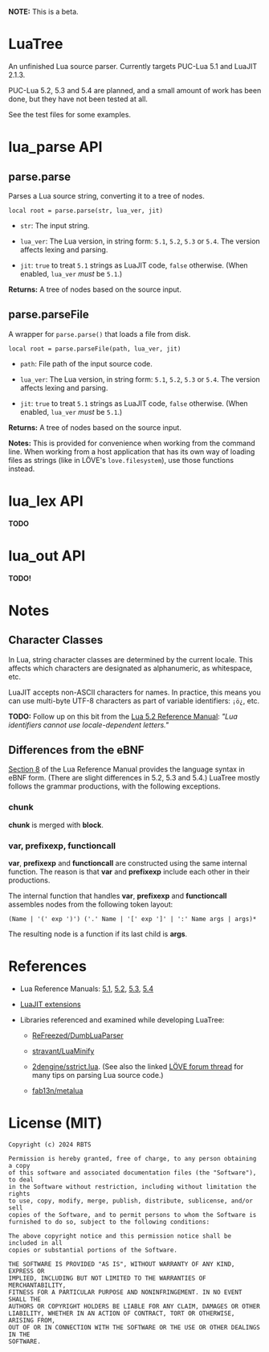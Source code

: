**NOTE:** This is a beta.

# LuaTree

An unfinished Lua source parser. Currently targets PUC-Lua 5.1 and LuaJIT 2.1.3.

PUC-Lua 5.2, 5.3 and 5.4 are planned, and a small amount of work has been done, but they have not been tested at all.

See the test files for some examples.


# lua_parse API

## parse.parse

Parses a Lua source string, converting it to a tree of nodes.

`local root = parse.parse(str, lua_ver, jit)`

* `str`: The input string.

* `lua_ver`: The Lua version, in string form: `5.1`, `5.2`, `5.3` or `5.4`. The version affects lexing and parsing.

* `jit`: `true` to treat `5.1` strings as LuaJIT code, `false` otherwise. (When enabled, `lua_ver` *must* be `5.1`.)

**Returns:** A tree of nodes based on the source input.


## parse.parseFile

A wrapper for `parse.parse()` that loads a file from disk.

`local root = parse.parseFile(path, lua_ver, jit)`

* `path`: File path of the input source code.

* `lua_ver`: The Lua version, in string form: `5.1`, `5.2`, `5.3` or `5.4`. The version affects lexing and parsing.

* `jit`: `true` to treat `5.1` strings as LuaJIT code, `false` otherwise. (When enabled, `lua_ver` *must* be `5.1`.)

**Returns:** A tree of nodes based on the source input.

**Notes:** This is provided for convenience when working from the command line. When working from a host application that has its own way of loading files as strings (like in LÖVE's `love.filesystem`), use those functions instead.


# lua_lex API

**TODO**


# lua_out API

**TODO!**


# Notes

## Character Classes

In Lua, string character classes are determined by the current locale. This affects which characters are designated as alphanumeric, as whitespace, etc.

LuaJIT accepts non-ASCII characters for names. In practice, this means you can use multi-byte UTF-8 characters as part of variable identifiers: `¡ö¿`, etc.

**TODO:** Follow up on this bit from the [Lua 5.2 Reference Manual](https://www.lua.org/manual/5.2/manual.html#8): *"Lua identifiers cannot use locale-dependent letters."*


## Differences from the eBNF

[Section 8](https://www.lua.org/manual/5.1/manual.html#8) of the Lua Reference Manual provides the language syntax in eBNF form. (There are slight differences in 5.2, 5.3 and 5.4.) LuaTree mostly follows the grammar productions, with the following exceptions.

### chunk

**chunk** is merged with **block**.


### var, prefixexp, functioncall

**var**, **prefixexp** and **functioncall** are constructed using the same internal function. The reason is that **var** and **prefixexp** include each other in their productions.

The internal function that handles **var**, **prefixexp** and **functioncall** assembles nodes from the following token layout:

`(Name | '(' exp ')') ('.' Name | '[' exp ']' | ':' Name args | args)*`

The resulting node is a function if its last child is **args**.


# References

* Lua Reference Manuals: [5.1](https://www.lua.org/manual/5.1/manual.html), [5.2](https://www.lua.org/manual/5.2/manual.html), [5.3](https://www.lua.org/manual/5.3/manual.html), [5.4](https://www.lua.org/manual/5.4/manual.html)

* [LuaJIT extensions](http://luajit.org/extensions.html)

* Libraries referenced and examined while developing LuaTree:

  * [ReFreezed/DumbLuaParser](https://github.com/ReFreezed/DumbLuaParser)

  * [stravant/LuaMinify](https://github.com/stravant/LuaMinify)

  * [2dengine/sstrict.lua](https://github.com/2dengine/sstrict.lua). (See also the linked [LÖVE forum thread](https://love2d.org/forums/viewtopic.php?f=5&t=90074) for many tips on parsing Lua source code.)

  * [fab13n/metalua](https://github.com/fab13n/metalua)


# License (MIT)

```
Copyright (c) 2024 RBTS

Permission is hereby granted, free of charge, to any person obtaining a copy
of this software and associated documentation files (the "Software"), to deal
in the Software without restriction, including without limitation the rights
to use, copy, modify, merge, publish, distribute, sublicense, and/or sell
copies of the Software, and to permit persons to whom the Software is
furnished to do so, subject to the following conditions:

The above copyright notice and this permission notice shall be included in all
copies or substantial portions of the Software.

THE SOFTWARE IS PROVIDED "AS IS", WITHOUT WARRANTY OF ANY KIND, EXPRESS OR
IMPLIED, INCLUDING BUT NOT LIMITED TO THE WARRANTIES OF MERCHANTABILITY,
FITNESS FOR A PARTICULAR PURPOSE AND NONINFRINGEMENT. IN NO EVENT SHALL THE
AUTHORS OR COPYRIGHT HOLDERS BE LIABLE FOR ANY CLAIM, DAMAGES OR OTHER
LIABILITY, WHETHER IN AN ACTION OF CONTRACT, TORT OR OTHERWISE, ARISING FROM,
OUT OF OR IN CONNECTION WITH THE SOFTWARE OR THE USE OR OTHER DEALINGS IN THE
SOFTWARE.
```
